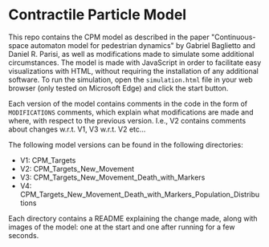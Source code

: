 # Contractile Particle Model
This repo contains the CPM model as described in the paper "Continuous-space automaton model for pedestrian dynamics" by Gabriel Baglietto and Daniel R. Parisi, as well as modifications made to simulate some additional circumstances. The model is made with JavaScript in order to facilitate easy visualizations with HTML, without requiring the installation of any additional software. To run the simulation, open the `simulation.html` file in your web browser (only tested on Microsoft Edge) and click the start button.

Each version of the model contains comments in the code in the form of ``MODIFICATIONS`` comments, which explain what modifications are made and where, with respect to the previous version.
I.e., V2 contains comments about changes w.r.t. V1, V3 w.r.t. V2 etc...

The following model versions can be found in the following directories:
* V1: CPM_Targets
* V2: CPM_Targets_New_Movement
* V3: CPM_Targets_New_Movement_Death_with_Markers
* V4: CPM_Targets_New_Movement_Death_with_Markers_Population_Distributions

Each directory contains a README explaining the change made, along with images of the model: one at the start and one after running for a few seconds.

